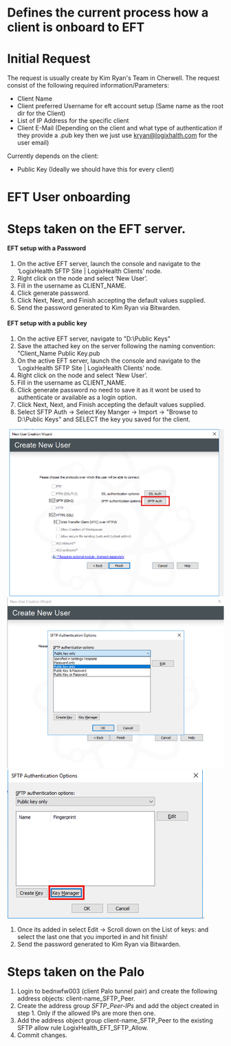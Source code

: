 # Defines the current process how a client is onboard to EFT

# Initial Request

The request is usually create by Kim Ryan's Team in Cherwell. The request consist of the following
required information/Parameters:

- Client Name
- Client preferred Username for eft account setup (Same name as the root dir for the Client)
- List of IP Address for the specific client
- Client E-Mail (Depending on the client and what type of authentication
  if they provide a .pub key then we just use kryan@logixhalth.com for the user email)

Currently depends on the client:

- Public Key (Ideally we should have this for every client)

# EFT User onboarding

# Steps taken on the EFT server.

#### EFT setup with a Password

1. On the active EFT server, launch the console and navigate to the ‘LogixHealth SFTP Site
   | LogixHealth Clients’ node.
1. Right click on the node and select ‘New User’.
1. Fill in the username as CLIENT_NAME.
1. Click generate password.
1. Click Next, Next, and Finish accepting the default values supplied.
1. Send the password generated to Kim Ryan via Bitwarden.

#### EFT setup with a public key

1. On the active EFT server, navigate to "D:\Public Keys"
1. Save the attached key on the server following the naming convention:
   "Client_Name Public Key.pub
1. On the active EFT server, launch the console and navigate to the ‘LogixHealth SFTP Site
   | LogixHealth Clients’ node.
1. Right click on the node and select ‘New User’.
1. Fill in the username as CLIENT_NAME.
1. Click generate password no need to save it as it wont be used to authenticate or
   available as a login option.
1. Click Next, Next, and Finish accepting the default values supplied.
1. Select SFTP Auth -> Select Key Manger -> Import -> "Browse to D:\Public Keys" and SELECT the key
   you saved for the client.

![](eft-image5.png)
![](eft-image3.png)
![](eft-image4.png)

1. Once its added in select Edit -> Scroll down on the List of keys: and select the last one
   that you imported in and hit finish!
1. Send the password generated to Kim Ryan via Bitwarden.

# Steps taken on the Palo

1. Login to bednwfw003 (client Palo tunnel pair) and create the following address
   objects: client-name_SFTP_Peer.
1. Create the address group _SFTP_Peer-IPs_ and add the object created in step 1. Only if the
   allowed IPs are more then one.
1. Add the address object group client-name_SFTP_Peer to the existing SFTP allow rule
   LogixHealth_EFT_SFTP_Allow.
1. Commit changes.
